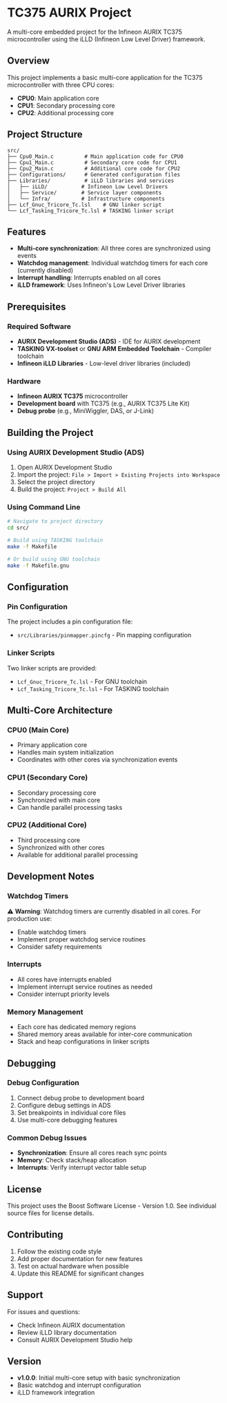 # TC375 AURIX Project

A multi-core embedded project for the Infineon AURIX TC375 microcontroller using the iLLD (Infineon Low Level Driver) framework.

## Overview

This project implements a basic multi-core application for the TC375 microcontroller with three CPU cores:
- **CPU0**: Main application core
- **CPU1**: Secondary processing core  
- **CPU2**: Additional processing core

## Project Structure

```
src/
├── Cpu0_Main.c          # Main application code for CPU0
├── Cpu1_Main.c          # Secondary core code for CPU1
├── Cpu2_Main.c          # Additional core code for CPU2
├── Configurations/      # Generated configuration files
├── Libraries/           # iLLD libraries and services
│   ├── iLLD/           # Infineon Low Level Drivers
│   ├── Service/        # Service layer components
│   └── Infra/          # Infrastructure components
├── Lcf_Gnuc_Tricore_Tc.lsl    # GNU linker script
└── Lcf_Tasking_Tricore_Tc.lsl # TASKING linker script
```

## Features

- **Multi-core synchronization**: All three cores are synchronized using events
- **Watchdog management**: Individual watchdog timers for each core (currently disabled)
- **Interrupt handling**: Interrupts enabled on all cores
- **iLLD framework**: Uses Infineon's Low Level Driver libraries

## Prerequisites

### Required Software
- **AURIX Development Studio (ADS)** - IDE for AURIX development
- **TASKING VX-toolset** or **GNU ARM Embedded Toolchain** - Compiler toolchain
- **Infineon iLLD Libraries** - Low-level driver libraries (included)

### Hardware
- **Infineon AURIX TC375** microcontroller
- **Development board** with TC375 (e.g., AURIX TC375 Lite Kit)
- **Debug probe** (e.g., MiniWiggler, DAS, or J-Link)

## Building the Project

### Using AURIX Development Studio (ADS)
1. Open AURIX Development Studio
2. Import the project: `File > Import > Existing Projects into Workspace`
3. Select the project directory
4. Build the project: `Project > Build All`

### Using Command Line
```bash
# Navigate to project directory
cd src/

# Build using TASKING toolchain
make -f Makefile

# Or build using GNU toolchain
make -f Makefile.gnu
```

## Configuration

### Pin Configuration
The project includes a pin configuration file:
- `src/Libraries/pinmapper.pincfg` - Pin mapping configuration

### Linker Scripts
Two linker scripts are provided:
- `Lcf_Gnuc_Tricore_Tc.lsl` - For GNU toolchain
- `Lcf_Tasking_Tricore_Tc.lsl` - For TASKING toolchain

## Multi-Core Architecture

### CPU0 (Main Core)
- Primary application core
- Handles main system initialization
- Coordinates with other cores via synchronization events

### CPU1 (Secondary Core)
- Secondary processing core
- Synchronized with main core
- Can handle parallel processing tasks

### CPU2 (Additional Core)
- Third processing core
- Synchronized with other cores
- Available for additional parallel processing

## Development Notes

### Watchdog Timers
⚠️ **Warning**: Watchdog timers are currently disabled in all cores. For production use:
- Enable watchdog timers
- Implement proper watchdog service routines
- Consider safety requirements

### Interrupts
- All cores have interrupts enabled
- Implement interrupt service routines as needed
- Consider interrupt priority levels

### Memory Management
- Each core has dedicated memory regions
- Shared memory areas available for inter-core communication
- Stack and heap configurations in linker scripts

## Debugging

### Debug Configuration
1. Connect debug probe to development board
2. Configure debug settings in ADS
3. Set breakpoints in individual core files
4. Use multi-core debugging features

### Common Debug Issues
- **Synchronization**: Ensure all cores reach sync points
- **Memory**: Check stack/heap allocation
- **Interrupts**: Verify interrupt vector table setup

## License

This project uses the Boost Software License - Version 1.0. See individual source files for license details.

## Contributing

1. Follow the existing code style
2. Add proper documentation for new features
3. Test on actual hardware when possible
4. Update this README for significant changes

## Support

For issues and questions:
- Check Infineon AURIX documentation
- Review iLLD library documentation
- Consult AURIX Development Studio help

## Version 
- **v1.0.0**: Initial multi-core setup with basic synchronization
- Basic watchdog and interrupt configuration
- iLLD framework integration